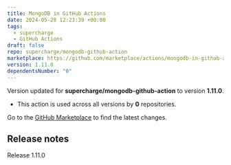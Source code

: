 ```yaml
---
title: MongoDB in GitHub Actions
date: 2024-05-28 12:23:39 +00:00
tags:
  - supercharge
  - GitHub Actions
draft: false
repo: supercharge/mongodb-github-action
marketplace: https://github.com/marketplace/actions/mongodb-in-github-actions
version: 1.11.0
dependentsNumber: "0"
---
```



Version updated for **supercharge/mongodb-github-action** to version **1.11.0**.
- This action is used across all versions by **0** repositories.

Go to the [GitHub Marketplace](https://github.com/marketplace/actions/mongodb-in-github-actions) to find the latest changes.

## Release notes

Release 1.11.0
